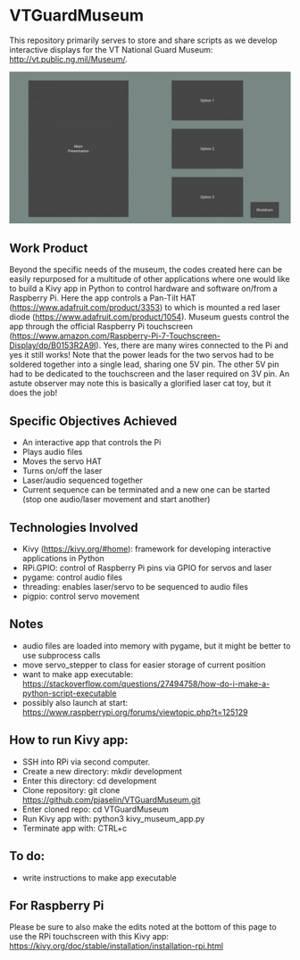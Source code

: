 # VTGuardMuseum
This repository primarily serves to store and share scripts as we develop interactive displays for the VT National Guard Museum: http://vt.public.ng.mil/Museum/. 

![screenshot of app](/markdown/app_screenshot.jpeg)

## Work Product
Beyond the specific needs of the museum, the codes created here can be easily repurposed for a multitude of other applications where one would like to build a Kivy app in Python to control hardware and software on/from a Raspberry Pi. Here the app controls a Pan-Tilt HAT (https://www.adafruit.com/product/3353) to which is mounted a red laser diode (https://www.adafruit.com/product/1054). Museum guests control the app through the official Raspberry Pi touchscreen (https://www.amazon.com/Raspberry-Pi-7-Touchscreen-Display/dp/B0153R2A9I). Yes, there are many wires connected to the Pi and yes it still works! Note that the power leads for the two servos had to be soldered together into a single lead, sharing one 5V pin. The other 5V pin had to be dedicated to the touchscreen and the laser required on 3V pin. An astute observer may note this is basically a glorified laser cat toy, but it does the job!

## Specific Objectives Achieved
 - An interactive app that controls the Pi
 - Plays audio files
 - Moves the servo HAT
 - Turns on/off the laser
 - Laser/audio sequenced together
 - Current sequence can be terminated and a new one can be started (stop one audio/laser movement and start another)

## Technologies Involved
 - Kivy (https://kivy.org/#home): framework for developing interactive applications in Python
 - RPi.GPIO: control of Raspberry Pi pins via GPIO for servos and laser
 - pygame: control audio files
 - threading: enables laser/servo to be sequenced to audio files
 - pigpio: control servo movement

## Notes
 - audio files are loaded into memory with pygame, but it might be better to use subprocess calls
 - move servo_stepper to class for easier storage of current position
 - want to make app executable: https://stackoverflow.com/questions/27494758/how-do-i-make-a-python-script-executable
 - possibly also launch at start: https://www.raspberrypi.org/forums/viewtopic.php?t=125129

## How to run Kivy app:
 - SSH into RPi via second computer.
 - Create a new directory: mkdir development
 - Enter this directory: cd development
 - Clone repository: git clone https://github.com/pjaselin/VTGuardMuseum.git
 - Enter cloned repo: cd VTGuardMuseum
 - Run Kivy app with: python3 kivy_museum_app.py
 - Terminate app with: CTRL+c
 
## To do:
 - write instructions to make app executable

## For Raspberry Pi
Please be sure to also make the edits noted at the bottom of this page to use the RPi touchscreen with this Kivy app:
https://kivy.org/doc/stable/installation/installation-rpi.html
